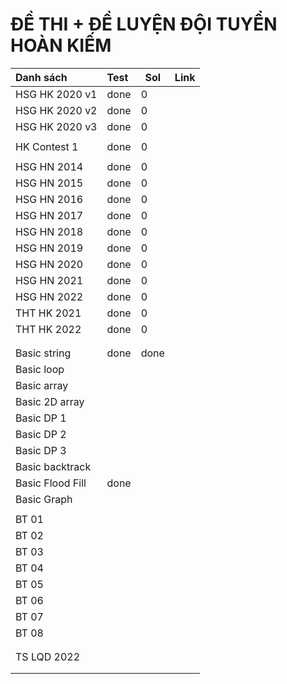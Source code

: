 # ĐỀ THI + ĐỀ LUYỆN ĐỘI TUYỂN HOÀN KIẾM




| Danh sách       | Test | Sol  | Link |
|:--------------- |:---- | ---- |:---- |
| HSG HK 2020 v1  | done | 0    |      |
| HSG HK 2020 v2  | done | 0    |      |
| HSG HK 2020 v3  | done | 0    |      |
|                 |      |      |      |
| HK Contest 1    | done | 0    |      |
|                 |      |      |      |
| HSG HN 2014     | done | 0    |      |
| HSG HN 2015     | done | 0    |      |
| HSG HN 2016     | done | 0    |      |
| HSG HN 2017     | done | 0    |      |
| HSG HN 2018     | done | 0    |      |
| HSG HN 2019     | done | 0    |      |
| HSG HN 2020     | done | 0    |      |
| HSG HN 2021     | done | 0    |      |
| HSG HN 2022     | done | 0    |      |
| THT HK 2021     | done | 0    |      |
| THT HK 2022     | done | 0    |      |
|                 |      |      |      |
|                 |      |      |      |
| Basic string    | done | done |      |
| Basic loop      |      |      |      |
| Basic array     |      |      |      |
| Basic 2D array  |      |      |      |
| Basic DP 1      |      |      |      |
| Basic DP 2      |      |      |      |
| Basic DP 3      |      |      |      |
| Basic backtrack |      |      |      |
| Basic Flood Fill| done |      |      |
| Basic Graph     |      |      |      |
|                 |      |      |      |
| BT 01           |      |      |      |
| BT 02           |      |      |      |
| BT 03           |      |      |      |
| BT 04           |      |      |      |
| BT 05           |      |      |      |
| BT 06           |      |      |      |
| BT 07           |      |      |      |
| BT 08           |      |      |      |
|                 |      |      |      |
|                 |      |      |      |
| TS LQD 2022     |      |      |      |
|                 |      |      |      |
|                 |      |      |      |

